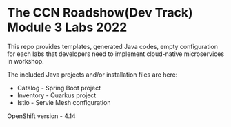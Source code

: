 The CCN Roadshow(Dev Track) Module 3 Labs 2022
===

This repo provides templates, generated Java codes, empty configuration for each labs that developers need to implement cloud-native microservices in workshop. 

The included Java projects and/or installation files are here:

* Catalog - Spring Boot project
* Inventory - Quarkus project 
* Istio - Servie Mesh configuration

OpenShift version - 4.14